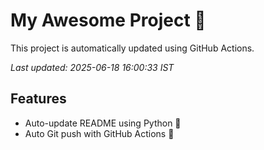 # My Awesome Project 🚀

This project is automatically updated using GitHub Actions.

_Last updated: 2025-06-18 16:00:33 IST_

## Features
- Auto-update README using Python 🐍
- Auto Git push with GitHub Actions 🤖
